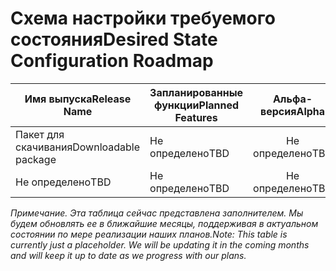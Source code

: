 # <a name="desired-state-configuration-roadmap"></a><span data-ttu-id="7ddd3-101">Схема настройки требуемого состояния</span><span class="sxs-lookup"><span data-stu-id="7ddd3-101">Desired State Configuration Roadmap</span></span>

| <span data-ttu-id="7ddd3-102">Имя выпуска</span><span class="sxs-lookup"><span data-stu-id="7ddd3-102">Release Name</span></span> | <span data-ttu-id="7ddd3-103">Запланированные функции</span><span class="sxs-lookup"><span data-stu-id="7ddd3-103">Planned Features</span></span> | <span data-ttu-id="7ddd3-104">Альфа-версия</span><span class="sxs-lookup"><span data-stu-id="7ddd3-104">Alpha</span></span> | <span data-ttu-id="7ddd3-105">Бета-версия</span><span class="sxs-lookup"><span data-stu-id="7ddd3-105">Beta</span></span> | <span data-ttu-id="7ddd3-106">RTM-версия</span><span class="sxs-lookup"><span data-stu-id="7ddd3-106">RTM</span></span> |
| ---- | -------- | :-------: | :-------:| :-----: |
| <span data-ttu-id="7ddd3-107">Пакет для скачивания</span><span class="sxs-lookup"><span data-stu-id="7ddd3-107">Downloadable package</span></span> | <span data-ttu-id="7ddd3-108">Не определено</span><span class="sxs-lookup"><span data-stu-id="7ddd3-108">TBD</span></span> | <span data-ttu-id="7ddd3-109">Не определено</span><span class="sxs-lookup"><span data-stu-id="7ddd3-109">TBD</span></span> | <span data-ttu-id="7ddd3-110">Не определено</span><span class="sxs-lookup"><span data-stu-id="7ddd3-110">TBD</span></span> | <span data-ttu-id="7ddd3-111">Не определено</span><span class="sxs-lookup"><span data-stu-id="7ddd3-111">TBD</span></span> |
| <span data-ttu-id="7ddd3-112">Не определено</span><span class="sxs-lookup"><span data-stu-id="7ddd3-112">TBD</span></span> | <span data-ttu-id="7ddd3-113">Не определено</span><span class="sxs-lookup"><span data-stu-id="7ddd3-113">TBD</span></span> | <span data-ttu-id="7ddd3-114">Не определено</span><span class="sxs-lookup"><span data-stu-id="7ddd3-114">TBD</span></span> | <span data-ttu-id="7ddd3-115">Не определено</span><span class="sxs-lookup"><span data-stu-id="7ddd3-115">TBD</span></span> | <span data-ttu-id="7ddd3-116">Не определено</span><span class="sxs-lookup"><span data-stu-id="7ddd3-116">TBD</span></span> |

<span data-ttu-id="7ddd3-117">*Примечание. Эта таблица сейчас представлена заполнителем. Мы будем обновлять ее в ближайшие месяцы, поддерживая в актуальном состоянии по мере реализации наших планов.*</span><span class="sxs-lookup"><span data-stu-id="7ddd3-117">*Note: This table is currently just a placeholder. We will be updating it in the coming months and will keep it up to date as we progress with our plans.*</span></span>